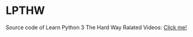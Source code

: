 # LPTHW
Source code of Learn Python 3 The Hard Way
Ralated Videos: [Click me!](https://www.bilibili.com/video/av25675370)
